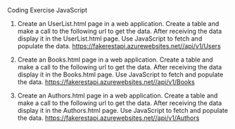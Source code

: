 Coding Exercise
JavaScript
1.	Create an UserList.html page in a web application. Create a table and make a call to the following url to get the data. After receiving the data display it in the UserList.html page. Use JavaScript to fetch and populate the data.
https://fakerestapi.azurewebsites.net//api/v1/Users

2.	Create an Books.html page in a web application. Create a table and make a call to the following url to get the data. After receiving the data display it in the Books.html page. Use JavaScript to fetch and populate the data.
https://fakerestapi.azurewebsites.net//api/v1/Books

3.	Create an Authors.html page in a web application. Create a table and make a call to the following url to get the data. After receiving the data display it in the Authors.html page. Use JavaScript to fetch and populate the data.
https://fakerestapi.azurewebsites.net//api/v1/Authors
